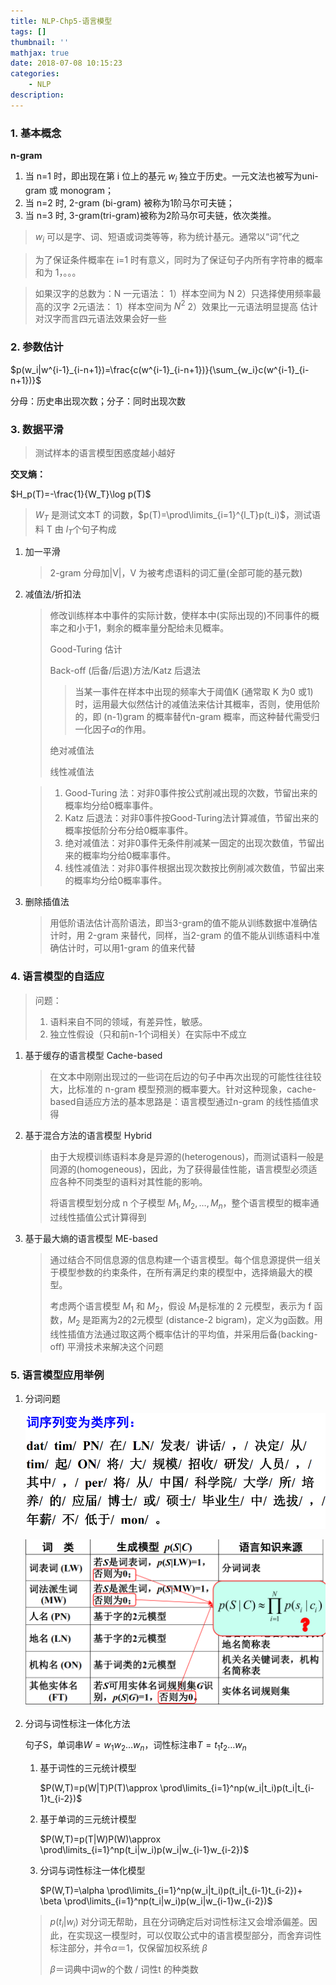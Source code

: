 ```yaml
---
title: NLP-Chp5-语言模型
tags: []
thumbnail: ''
mathjax: true
date: 2018-07-08 10:15:23
categories:
	- NLP
description:
---
```


### 1. 基本概念

**n-gram**

1. 当 n=1 时，即出现在第 i 位上的基元 $w_i$ 独立于历史。一元文法也被写为uni-gram 或 monogram；
2. 当 n=2 时, 2-gram (bi-gram) 被称为1阶马尔可夫链；
3. 当 n=3 时, 3-gram(tri-gram)被称为2阶马尔可夫链，依次类推。

> $w_i$ 可以是字、词、短语或词类等等，称为统计基元。通常以“词”代之

> 为了保证条件概率在 i=1 时有意义，同时为了保证句子内所有字符串的概率和为 1，<BOS>。。。<EOS>

> 如果汉字的总数为：N
> 一元语法：	1）样本空间为 N
> 			2）只选择使用频率最高的汉字
> 2元语法：	1）样本空间为 $N^2$
> 			2）效果比一元语法明显提高
> 估计对汉字而言四元语法效果会好一些

### 2. 参数估计

$p(w_i|w^{i-1}_{i-n+1})=\frac{c(w^{i-1}_{i-n+1})}{\sum_{w_i}c(w^{i-1}_{i-n+1})}$

分母：历史串出现次数；分子：同时出现次数

### 3. 数据平滑

> 测试样本的语言模型困惑度越小越好

**交叉熵：**

$H_p(T)=-\frac{1}{W_T}\log p(T)$

> $W_T$ 是测试文本T 的词数，$p(T)=\prod\limits_{i=1}^{l_T}p(t_i)$，测试语料 T 由 $l_T$个句子构成

1. 加一平滑

   > 2-gram 分母加|V|，V 为被考虑语料的词汇量(全部可能的基元数)

2. 减值法/折扣法

   > 修改训练样本中事件的实际计数，使样本中(实际出现的)不同事件的概率之和小于1，剩余的概率量分配给未见概率。
   >
   > Good-Turing 估计
   >
   > Back-off (后备/后退)方法/Katz 后退法
   >
   > > 当某一事件在样本中出现的频率大于阈值K (通常取 K 为0 或1)时，运用最大似然估计的减值法来估计其概率，否则，使用低阶的，即 (n-1)gram 的概率替代n-gram 概率，而这种替代需受归一化因子$\alpha​$的作用。
   >
   > 绝对减值法
   >
   > 线性减值法

   > 1. Good-Turing 法：对非0事件按公式削减出现的次数，节留出来的概率均分给0概率事件。
   > 2. Katz 后退法：对非0事件按Good-Turing法计算减值，节留出来的概率按低阶分布分给0概率事件。
   > 3. 绝对减值法：对非0事件无条件削减某一固定的出现次数值，节留出来的概率均分给0概率事件。
   > 4. 线性减值法：对非0事件根据出现次数按比例削减次数值，节留出来的概率均分给0概率事件。

3. 删除插值法

   > 用低阶语法估计高阶语法，即当3-gram的值不能从训练数据中准确估计时，用 2-gram 来替代，同样，当2-gram 的值不能从训练语料中准确估计时，可以用1-gram 的值来代替

### 4. 语言模型的自适应

> 问题：
>
> 1. 语料来自不同的领域，有差异性，敏感。
> 2. 独立性假设（只和前n-1个词相关）在实际中不成立

1. 基于缓存的语言模型 Cache-based

   > 在文本中刚刚出现过的一些词在后边的句子中再次出现的可能性往往较大，比标准的 n-gram 模型预测的概率要大。针对这种现象，cache-based自适应方法的基本思路是：语言模型通过n-gram 的线性插值求得

2. 基于混合方法的语言模型 Hybrid

   > 由于大规模训练语料本身是异源的(heterogenous)，而测试语料一般是同源的(homogeneous)，因此，为了获得最佳性能，语言模型必须适应各种不同类型的语料对其性能的影响。
   >
   > 将语言模型划分成 n 个子模型 $M_1, M_2, …, M_n$，整个语言模型的概率通过线性插值公式计算得到

3. 基于最大熵的语言模型 ME-based

   > 通过结合不同信息源的信息构建一个语言模型。每个信息源提供一组关于模型参数的约束条件，在所有满足约束的模型中，选择熵最大的模型。
   >
   > 考虑两个语言模型 $M_1$ 和 $M_2$，假设 $M_1$是标准的 2 元模型，表示为 f 函数，$M_2$ 是距离为2的2元模型 (distance-2 bigram)，定义为g函数。用线性插值方法通过取这两个概率估计的平均值，并采用后备(backing-off) 平滑技术来解决这个问题

### 5. 语言模型应用举例

1. 分词问题

   ![](https://raw.githubusercontent.com/xmzzyo/img/master/backup/18-7-8/79452375.jpg)

   ![](https://raw.githubusercontent.com/xmzzyo/img/master/backup/18-7-8/81460265.jpg)

2. 分词与词性标注一体化方法

   句子S，单词串$W=w_1w_2\dots w_n$，词性标注串$T=t_1t_2\dots w_n$ 

   1. 基于词性的三元统计模型

      $P(W,T)=p(W|T)P(T)\approx \prod\limits_{i=1}^np(w_i|t_i)p(t_i|t_{i-1}t_{i-2})$

   2. 基于单词的三元统计模型

      $P(W,T)=p(T|W)P(W)\approx \prod\limits_{i=1}^np(t_i|w_i)p(w_i|w_{i-1}w_{i-2})$

   3. 分词与词性标注一体化模型

      $P(W,T)=\alpha \prod\limits_{i=1}^np(w_i|t_i)p(t_i|t_{i-1}t_{i-2})+ \beta \prod\limits_{i=1}^np(t_i|w_i)p(w_i|w_{i-1}w_{i-2})$

   > $p(t_i | w_i)$ 对分词无帮助，且在分词确定后对词性标注又会增添偏差。因此，在实现这一模型时，可以仅取公式中的语言模型部分，而舍弃词性标注部分，并令$\alpha＝1$，仅保留加权系统 $\beta$
   >
   > $\beta$＝词典中词w的个数 / 词性t 的种类数